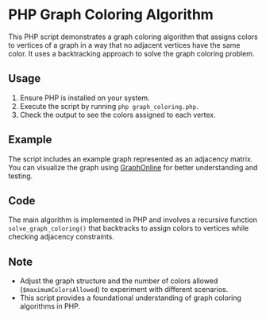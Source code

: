 # PHP Graph Coloring Algorithm

This PHP script demonstrates a graph coloring algorithm that assigns colors to vertices of a graph in a way that no adjacent vertices have the same color. It uses a backtracking approach to solve the graph coloring problem.

## Usage
1. Ensure PHP is installed on your system.
2. Execute the script by running `php graph_coloring.php`.
3. Check the output to see the colors assigned to each vertex.

## Example
The script includes an example graph represented as an adjacency matrix. You can visualize the graph using [GraphOnline](https://graphonline.ru/en/) for better understanding and testing.

## Code
The main algorithm is implemented in PHP and involves a recursive function `solve_graph_coloring()` that backtracks to assign colors to vertices while checking adjacency constraints.

## Note
- Adjust the graph structure and the number of colors allowed (`$maximumColorsAllowed`) to experiment with different scenarios.
- This script provides a foundational understanding of graph coloring algorithms in PHP.

